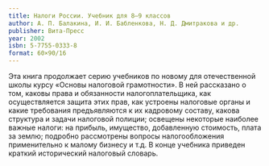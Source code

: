 ```yaml
---
title: Налоги России. Учебник для 8–9 классов
author: А. П. Балакина, И. И. Бабленкова, Н. Д. Дмитракова и др.
publisher: Вита-Пресс
year: 2002
isbn: 5-7755-0333-8
format: 60×90/16
---
```


Эта книга продолжает серию учебников по новому для отечественной школы курсу «Основы налоговой грамотности». В ней рассказано о том, каковы права и обязанности налогоплательщика, как осуществляется защита этих прав, как устроены налоговые органы и какие требования предъявляются к их кадровому составу, какова структура и задачи налоговой полиции; освещены некоторые наиболее важные налоги: на прибыль, имущество, добавленную стоимость, плата за землю; подробно рассмотрены вопросы налогообложения применительно к малому бизнесу и т.д. В конце учебника приведен краткий исторический налоговый словарь.
